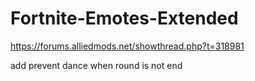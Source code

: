 # Fortnite-Emotes-Extended

https://forums.alliedmods.net/showthread.php?t=318981


add prevent dance when round is not end 
